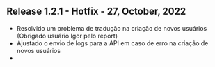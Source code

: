 ## Release 1.2.1 - Hotfix - 27, October, 2022

- Resolvido um problema de tradução na criação de novos usuários (Obrigado usuário Igor pelo report)
- Ajustado o envio de logs para a API em caso de erro na criação de novos usuários
- 